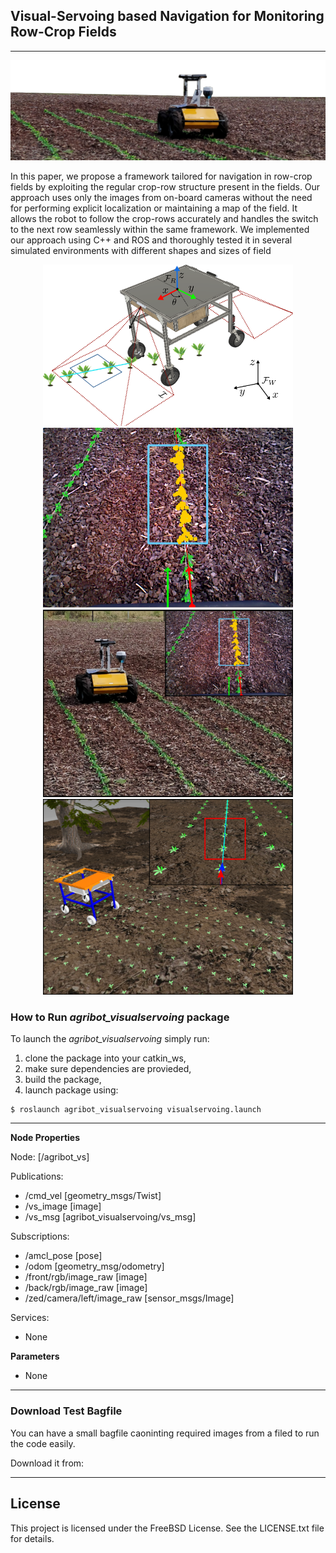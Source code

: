 ## Visual-Servoing based Navigation for Monitoring Row-Crop Fields
---
<div align="center">
	<img src="/img/vs_poster.png" alt="visualservoing" width="850" title="visualservoing"/>
</div>

In this paper, we propose a framework tailored for
navigation in row-crop fields by exploiting the regular crop-row structure present
in the fields. Our approach uses only the images from on-board cameras without
the need for performing explicit localization or maintaining a map of the field.
It allows the robot to follow the crop-rows accurately and handles the switch to
the next row seamlessly within the same framework. We implemented our approach
using C++ and ROS and thoroughly tested it in several simulated environments with different
shapes and sizes of field

<div align="center">
	<img src="/img/vs_graph.png" alt="visualservoing" width="400" title="visualservoing"/>
</div>

<div align="center">
	<img src="/img/vs_em.png" alt="visualservoing" width="400" title="visualservoing"/>
</div>

<div align="center">
	<img src="/img/motivation.png" alt="visualservoing" width="400" title="visualservoing"/>
</div>

<div align="center">
	<img src="/img/motivation_old.png" alt="visualservoing" width="400" title="visualservoing"/>
</div>

### How to Run *agribot_visualservoing* package
To launch the *agribot_visualservoing* simply run:
1. clone the package into your catkin_ws,
2. make sure dependencies are provieded,
3. build the package,
3. launch package using:
```
$ roslaunch agribot_visualservoing visualservoing.launch
```
---
**Node Properties**

Node: [/agribot_vs]

Publications: 
 * /cmd_vel [geometry_msgs/Twist]
 * /vs_image [image]
 * /vs_msg [agribot_visualservoing/vs_msg]

Subscriptions: 
 * /amcl_pose [pose]
 * /odom [geometry_msg/odometry]
 * /front/rgb/image_raw [image]
 * /back/rgb/image_raw [image]
 * /zed/camera/left/image_raw [sensor_msgs/Image]

Services: 
 * None

**Parameters**
 * None

--- 


### Download Test Bagfile

You can have a small bagfile caoninting required images from a filed to run the code easily.

Download it from:

---
## License

This project is licensed under the FreeBSD License. See the LICENSE.txt file for details.

